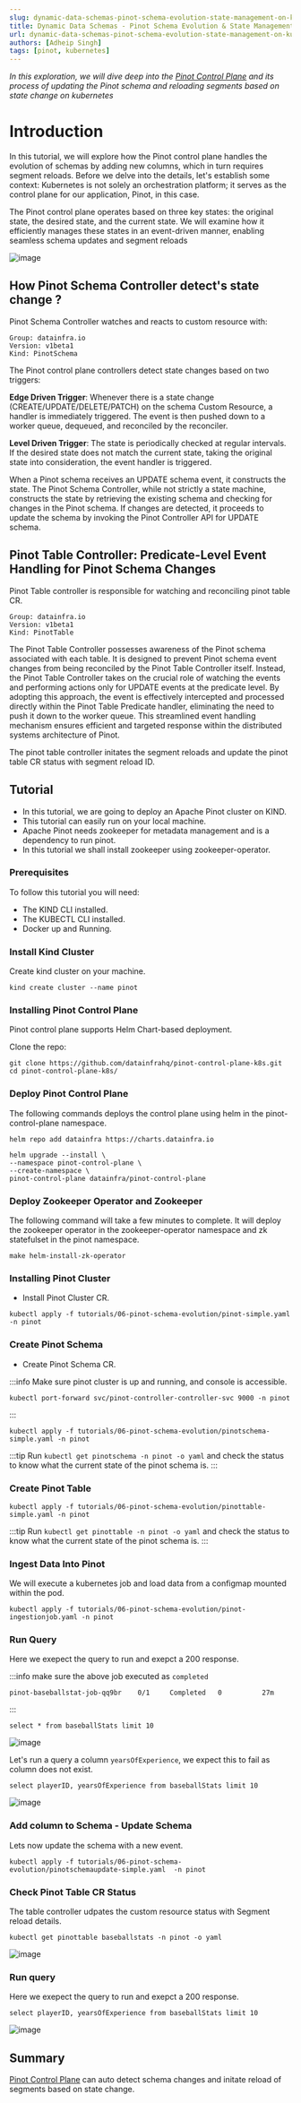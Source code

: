 ```yaml
---
slug: dynamic-data-schemas-pinot-schema-evolution-state-management-on-kubernetes
title: Dynamic Data Schemas - Pinot Schema Evolution & State Management on Kubernetes
url: dynamic-data-schemas-pinot-schema-evolution-state-management-on-kubernetes
authors: [Adheip Singh]
tags: [pinot, kubernetes]
---
```


*In this exploration, we will dive deep into the [Pinot Control Plane](https://github.com/datainfrahq/pinot-control-plane-k8s) and its process of updating the Pinot schema and reloading segments based on state change on kubernetes*

# Introduction

In this tutorial, we will explore how the Pinot control plane handles the evolution of schemas by adding new columns, which in turn requires segment reloads. Before we delve into the details, let's establish some context: Kubernetes is not solely an orchestration platform; it serves as the control plane for our application, Pinot, in this case.

The Pinot control plane operates based on three key states: the original state, the desired state, and the current state. We will examine how it efficiently manages these states in an event-driven manner, enabling seamless schema updates and segment reloads

![image](../../static/img/reloadsegment.png)

<!--truncate-->

## How Pinot Schema Controller detect's state change ?

Pinot Schema Controller watches and reacts to custom resource with:

```
Group: datainfra.io
Version: v1beta1
Kind: PinotSchema
```

The Pinot control plane controllers detect state changes based on two triggers:

**Edge Driven Trigger**: Whenever there is a state change (CREATE/UPDATE/DELETE/PATCH) on the schema Custom Resource, a handler is immediately triggered. The event is then pushed down to a worker queue, dequeued, and reconciled by the reconciler.

**Level Driven Trigger**: The state is periodically checked at regular intervals. If the desired state does not match the current state, taking the original state into consideration, the event handler is triggered.

When a Pinot schema receives an UPDATE schema event, it constructs the state. The Pinot Schema Controller, while not strictly a state machine, constructs the state by retrieving the existing schema and checking for changes in the Pinot schema. If changes are detected, it proceeds to update the schema by invoking the Pinot Controller API for UPDATE schema.

## Pinot Table Controller: Predicate-Level Event Handling for Pinot Schema Changes

Pinot Table controller is responsible for watching and reconciling pinot table CR.

```
Group: datainfra.io
Version: v1beta1
Kind: PinotTable
```

The Pinot Table Controller possesses awareness of the Pinot schema associated with each table. It is designed to prevent Pinot schema event changes from being reconciled by the Pinot Table Controller itself. Instead, the Pinot Table Controller takes on the crucial role of watching the events and performing actions only for UPDATE events at the predicate level. By adopting this approach, the event is effectively intercepted and processed directly within the Pinot Table Predicate handler, eliminating the need to push it down to the worker queue. This streamlined event handling mechanism ensures efficient and targeted response within the distributed systems architecture of Pinot.

The pinot table controller initates the segment reloads and update the pinot table CR status with segment reload ID.

## Tutorial

- In this tutorial, we are going to deploy an Apache Pinot cluster on KIND.
- This tutorial can easily run on your local machine.
- Apache Pinot needs zookeeper for metadata management and is a dependency to run pinot.
- In this tutorial we shall install zookeeper using zookeeper-operator.

### Prerequisites

To follow this tutorial you will need:

- The KIND CLI installed.
- The KUBECTL CLI installed.
- Docker up and Running.


### Install Kind Cluster

Create kind cluster on your machine.

<TerminalWindow>

```
kind create cluster --name pinot
```

</TerminalWindow>


### Installing Pinot Control Plane

Pinot control plane supports Helm Chart-based deployment.

Clone the repo:

<TerminalWindow>

```
git clone https://github.com/datainfrahq/pinot-control-plane-k8s.git
cd pinot-control-plane-k8s/
```

</TerminalWindow>


### Deploy Pinot Control Plane

The following commands deploys the control plane using helm in the pinot-control-plane namespace.

<TerminalWindow>

```
helm repo add datainfra https://charts.datainfra.io

helm upgrade --install \
--namespace pinot-control-plane \
--create-namespace \
pinot-control-plane datainfra/pinot-control-plane
```

</TerminalWindow>

### Deploy Zookeeper Operator and Zookeeper

The following command will take a few minutes to complete. It will deploy the zookeeper operator in the zookeeper-operator namespace and zk statefulset in the pinot namespace.

<TerminalWindow>

```
make helm-install-zk-operator
```

</TerminalWindow>


### Installing Pinot Cluster

- Install Pinot Cluster CR.

<TerminalWindow>

```
kubectl apply -f tutorials/06-pinot-schema-evolution/pinot-simple.yaml -n pinot
```

</TerminalWindow>

### Create Pinot Schema 

- Create Pinot Schema CR.

:::info
Make sure pinot cluster is up and running, and console is accessible.
```
kubectl port-forward svc/pinot-controller-controller-svc 9000 -n pinot
```
:::

<TerminalWindow>

```
kubectl apply -f tutorials/06-pinot-schema-evolution/pinotschema-simple.yaml -n pinot
```

</TerminalWindow>

:::tip
Run ```kubectl get pinotschema -n pinot -o yaml``` and check the status
to know what the current state of the pinot schema is.
:::

### Create Pinot Table 


<TerminalWindow>

```
kubectl apply -f tutorials/06-pinot-schema-evolution/pinottable-simple.yaml -n pinot
```

</TerminalWindow>

:::tip
Run ```kubectl get pinottable -n pinot -o yaml``` and check the status
to know what the current state of the pinot schema is.
:::

### Ingest Data Into Pinot 

We will execute a kubernetes job and load data from a configmap mounted within the pod.

<TerminalWindow>

```
kubectl apply -f tutorials/06-pinot-schema-evolution/pinot-ingestionjob.yaml -n pinot
```

</TerminalWindow>

### Run Query

Here we exepect the query to run and exepct a 200 response.

:::info
make sure the above job executed as ```completed```
```
pinot-baseballstat-job-qq9br    0/1     Completed   0          27m
```
:::


```
select * from baseballStats limit 10
```


![image](../../static/img/pinotschemacorrectquery.png)

Let's run a query a column ```yearsOfExperience```, we expect this to fail as column does not exist.

```
select playerID, yearsOfExperience from baseballStats limit 10
```

![image](../../static/img/pinotschemawrongquery.png)

### Add column to Schema - Update Schema 

Lets now update the schema with a new event.

<TerminalWindow>

```
kubectl apply -f tutorials/06-pinot-schema-evolution/pinotschemaupdate-simple.yaml  -n pinot
```

</TerminalWindow>


### Check Pinot Table CR Status

The table controller udpates the custom resource status with Segment reload details.

<TerminalWindow>

```
kubectl get pinottable baseballstats -n pinot -o yaml
```

</TerminalWindow>


![image](../../static/img/pinottablesuccessreload.png)

### Run query 

Here we exepect the query to run and exepct a 200 response.

```
select playerID, yearsOfExperience from baseballStats limit 10
```

![image](../../static/img/pinotschemaupdatequerysuccess.png)

## Summary

[Pinot Control Plane](https://github.com/datainfrahq/pinot-control-plane-k8s) can auto detect schema changes and initate reload of segments based on state change. 
